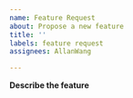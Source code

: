 ```yaml
---
name: Feature Request
about: Propose a new feature
title: ''
labels: feature request
assignees: AllanWang

---
```


**Describe the feature**
<!-- Note that Frost is limited by Facebook's mobile site -->
<!-- Features relating to the web content are not always possible -->
